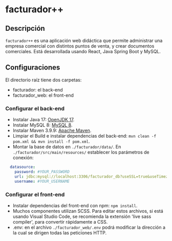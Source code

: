 # facturador++

## Descripción

`facturador++` es una aplicación web didáctica que permite administrar una empresa comercial con distintos puntos de venta, y crear documentos comerciales.
Está desarrollada usando React, Java Spring Boot y MySQL.


## Configuraciones

El directorio raíz tiene dos carpetas:

* facturador: el back-end
* facturador_web: el front-end


### Configurar el back-end

  * Instalar Java 17: [OpenJDK 17](https://jdk.java.net/archive).
  * Instalar MySQL 8: [MySQL 8](https://dev.mysql.com/downloads/mysql/8.0.html).
  * Instalar Maven 3.9.9: [Apache Maven](https://maven.apache.org/download.cgi?).
  * Limpiar el Build e instalar dependencias del back-end: `mvn clean -f pom.xml && mvn install -f pom.xml`.
  * Montar la base de datos en `./facturador/data/`. En `./facturador/src/main/resources/` establecer los parámetros de conexión:

```yml
  datasource:
    password: #YOUR_PASSWORD
    url: jdbc:mysql://localhost:3306/facturador_db?useSSL=true&useTimezone=true&serverTimezone=UTC
    username: #YOUR_USERNAME
```

### Configurar el front-end

* Instalar dependencias del front-end con npm: `npm install`.
* Muchos componentes utilizan SCSS. Para editar estos archivos, si está usando Visual Studio Code, se recomienda la extensión 'live sass compiler', para convertir rápidamente a CSS.
* .env: en el archivo `./facturador_web/.env` podrá modificar la dirección a la cual se dirigen todas las peticiones HTTP.